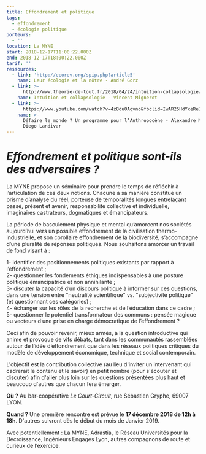 ```yaml
---
title: Effondrement et politique
tags:
  - effondrement
  - écologie politique
porteurs:
  - ''
location: La MYNE
start: 2018-12-17T11:00:22.000Z
end: 2018-12-17T18:00:22.000Z
tarif: ''
ressources:
  - link: 'http://ecorev.org/spip.php?article5'
    name: Leur écologie et la nôtre - André Gorz
  - link: >-
      http://www.theorie-de-tout.fr/2018/04/24/intuition-collapsologie/?fbclid=IwAR3s96_Z0CSUeFV2P3qltnaKDQXbtYhejKN_i_O_CmhycdXRdCUlWA0ahaY
    name: Intuition et collapsologie - Vincent Mignerot
  - link: >-
      https://www.youtube.com/watch?v=4z8du0Aqvnc&fbclid=IwAR25HdYxeReDfEHKEhiB8iNczsPTCs4Ft2DgtmGIOSQOIzelVwWHXeH0eps
    name: >-
      Défaire le monde ? Un programme pour l’Anthropocène - Alexandre Monnin /
      Diego Landivar
---
```

# _Effondrement et politique sont-ils des adversaires ?_

La MYNE propose un séminaire pour prendre le temps de réfléchir à l’articulation de ces deux notions. Chacune à sa manière constitue un prisme d’analyse du réel, porteuse de temporalités longues entrelaçant passé, présent et avenir, responsabilité collective et individuelle, imaginaires castrateurs, dogmatiques et émancipateurs.  

La période de basculement physique et mental qu’amorcent nos sociétés aujourd’hui vers un possible effondrement de la civilisation thermo-industrielle, et son corollaire effondrement de la biodiversité, s’accompagne d’une pluralité de réponses politiques. Nous souhaitons amorcer un travail de fond visant à :

1- identifier des positionnements politiques existants par rapport à l’effondrement ; \
2- questionner les fondements éthiques indispensables à une posture politique émancipatrice et non annihilante ; \
3- discuter la capacité d’un discours politique à informer sur ces questions, dans une tension entre "neutralité scientifique" vs. "subjectivité politique" (et questionnant ces catégories) ; \
4- échanger sur les rôles de la recherche et de l’éducation dans ce cadre ; \
5- questionner le potentiel transformateur des communs : pensée magique ou vecteurs d’une prise en charge démocratique de l’effondrement ?

Ceci afin de pouvoir revenir, mieux armés, à la question introductive qui anime et provoque de vifs débats, tant dans les communautés rassemblées autour de l’idée d’effondrement que dans les réseaux politiques critiques du modèle de développement économique, technique et social contemporain.

L'objectif est la contribution collective (au lieu d'inviter un intervenant qui cadrerait le contenu et le savoir) en petit nombre (pour s'écouter et discuter) afin d'aller plus loin sur les questions présentées plus haut et beaucoup d'autres que chacun fera émerger.

**Où ?** Au bar-coopérative _Le Court-Circuit_, rue Sébastien Gryphe, 69007 LYON.

**Quand ?** Une première rencontre est prévue le **17 décembre 2018 de 12h à 18h**. D'autres suivront dès le début du mois de Janvier 2019.

Avec potentiellement : La MYNE, Adrastia, le Réseau Universités pour la Décroissance, Ingénieurs Engagés Lyon, autres compagnons de route et curieux de l’exercice.
